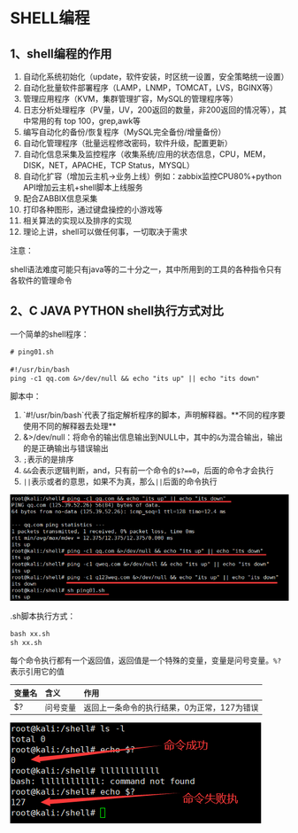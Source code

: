 # SHELL编程

## 1、shell编程的作用

1. 自动化系统初始化（update，软件安装，时区统一设置，安全策略统一设置）
2. 自动化批量软件部署程序（LAMP，LNMP，TOMCAT，LVS，BGINX等）
3. 管理应用程序（KVM，集群管理扩容，MySQL的管理程序等）
4. 日志分析处理程序（PV量，UV，200返回的数量，非200返回的情况等），其中常用的有 top 100，grep,awk等
5. 编写自动化的备份/恢复程序（MySQL完全备份/增量备份）
6. 自动化管理程序（批量远程修改密码，软件升级，配置更新）
7. 自动化信息采集及监控程序（收集系统/应用的状态信息，CPU，MEM，DISK，NET，APACHE，TCP Status，MYSQL）
8. 自动化扩容（增加云主机→业务上线）例如：zabbix监控CPU80%+python API增加云主机+shell脚本上线服务
9. 配合ZABBIX信息采集 
10. 打印各种图形，通过键盘操控的小游戏等
11. 相关算法的实现以及排序的实现 
12. 理论上讲，shell可以做任何事，一切取决于需求

注意：

shell语法难度可能只有java等的二十分之一，其中所用到的工具的各种指令只有各软件的管理命令

## 2、C JAVA PYTHON shell执行方式对比

一个简单的shell程序：

```text
# ping01.sh

#!/usr/bin/bash
ping -c1 qq.com &>/dev/null && echo "its up" || echo "its down"
```

脚本中：

1. \`\#!/usr/bin/bash\`代表了指定解析程序的脚本，声明解释器。\*\*不同的程序要使用不同的解释器去处理\*\*
2. &&gt;/dev/null：将命令的输出信息输出到NULL中，其中的`&`为混合输出，输出的是正确输出与错误输出
3. `;`表示的是排序 
4. `&&`会表示逻辑判断，and，只有前一个命令的`$?==0`，后面的命令才会执行 
5. `||`表示或者的意思，如果不为真，那么`||`后面的命令执行

![&#x811A;&#x672C;&#x53CA;&#x547D;&#x4EE4;&#x8FD0;&#x884C;&#x7ED3;&#x679C;](../../.gitbook/assets/image%20%28466%29.png)

.sh脚本执行方式：

```text
bash xx.sh
sh xx.sh
```

每个命令执行都有一个返回值，返回值是一个特殊的变量，变量是问号变量。`%?`表示引用它的值

| 变量名 | 含义 | 作用 |
| :--- | :--- | :--- |
| $? | 问号变量 | 返回上一条命令的执行结果，0为正常，127为错误 |

![](../../.gitbook/assets/image%20%28471%29.png)








